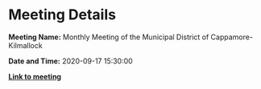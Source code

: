 # Meeting Details

**Meeting Name:** Monthly Meeting of the Municipal District of Cappamore-Kilmallock

**Date and Time:** 2020-09-17 15:30:00

**<a href="https://www.limerick.ie/council/whats-on/monthly-meeting-municipal-district-cappamore-kilmallock-62" target="_blank">Link to meeting</a>**

